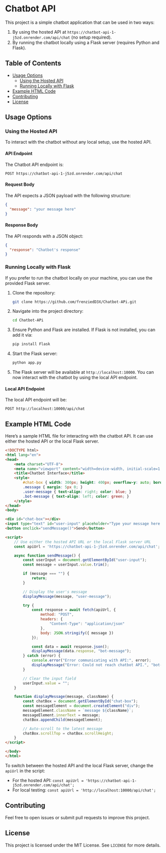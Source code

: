 # Chatbot API

This project is a simple chatbot application that can be used in two ways:
1. By using the hosted API at `https://chatbot-api-1-j5zd.onrender.com/api/chat` (no setup required).
2. By running the chatbot locally using a Flask server (requires Python and Flask).

## Table of Contents
- [Usage Options](#usage-options)
  - [Using the Hosted API](#using-the-hosted-api)
  - [Running Locally with Flask](#running-locally-with-flask)
- [Example HTML Code](#example-html-code)
- [Contributing](#contributing)
- [License](#license)

## Usage Options

### Using the Hosted API

To interact with the chatbot without any local setup, use the hosted API.

#### API Endpoint
The Chatbot API endpoint is:
```plaintext
POST https://chatbot-api-1-j5zd.onrender.com/api/chat
```

#### Request Body
The API expects a JSON payload with the following structure:
```json
{
  "message": "your message here"
}
```

#### Response Body
The API responds with a JSON object:
```json
{
  "response": "Chatbot's response"
}
```

### Running Locally with Flask

If you prefer to run the chatbot locally on your machine, you can use the provided Flask server.

1. Clone the repository:
   ```bash
   git clone https://github.com/frenziedD3X/Chatbot-APi.git
   ```
2. Navigate into the project directory:
   ```bash
   cd Chatbot-APi
   ```
3. Ensure Python and Flask are installed. If Flask is not installed, you can add it via:
   ```bash
   pip install Flask
   ```
4. Start the Flask server:
   ```bash
   python app.py
   ```
5. The Flask server will be available at `http://localhost:10000`. You can now interact with the chatbot by using the local API endpoint.

#### Local API Endpoint
The local API endpoint will be:
```plaintext
POST http://localhost:10000/api/chat
```

## Example HTML Code

Here’s a sample HTML file for interacting with the chatbot API. It can use either the hosted API or the local Flask server.

```html
<!DOCTYPE html>
<html lang="en">
<head>
    <meta charset="UTF-8">
    <meta name="viewport" content="width=device-width, initial-scale=1.0">
    <title>Chatbot Interface</title>
    <style>
        #chat-box { width: 300px; height: 400px; overflow-y: auto; border: 1px solid #ccc; padding: 10px; }
        .message { margin: 5px 0; }
        .user-message { text-align: right; color: blue; }
        .bot-message { text-align: left; color: green; }
    </style>
</head>
<body>

<div id="chat-box"></div>
<input type="text" id="user-input" placeholder="Type your message here...">
<button onclick="sendMessage()">Send</button>

<script>
    // Use either the hosted API URL or the local Flask server URL
    const apiUrl = 'https://chatbot-api-1-j5zd.onrender.com/api/chat';  // Replace with 'http://localhost:10000/api/chat' for local testing

    async function sendMessage() {
        const userInput = document.getElementById("user-input");
        const message = userInput.value.trim();

        if (message === "") {
            return;
        }

        // Display the user's message
        displayMessage(message, "user-message");

        try {
            const response = await fetch(apiUrl, {
                method: "POST",
                headers: {
                    "Content-Type": "application/json"
                },
                body: JSON.stringify({ message })
            });

            const data = await response.json();
            displayMessage(data.response, "bot-message");
        } catch (error) {
            console.error("Error communicating with API:", error);
            displayMessage("Error: Could not reach chatbot API.", "bot-message");
        }

        // Clear the input field
        userInput.value = "";
    }

    function displayMessage(message, className) {
        const chatBox = document.getElementById("chat-box");
        const messageElement = document.createElement("div");
        messageElement.className = `message ${className}`;
        messageElement.innerText = message;
        chatBox.appendChild(messageElement);

        // Auto-scroll to the latest message
        chatBox.scrollTop = chatBox.scrollHeight;
    }
</script>

</body>
</html>
```

To switch between the hosted API and the local Flask server, change the `apiUrl` in the script:
- For the hosted API: `const apiUrl = 'https://chatbot-api-1-j5zd.onrender.com/api/chat';`
- For local testing: `const apiUrl = 'http://localhost:10000/api/chat';`

## Contributing
Feel free to open issues or submit pull requests to improve this project.

## License
This project is licensed under the MIT License. See `LICENSE` for more details.
